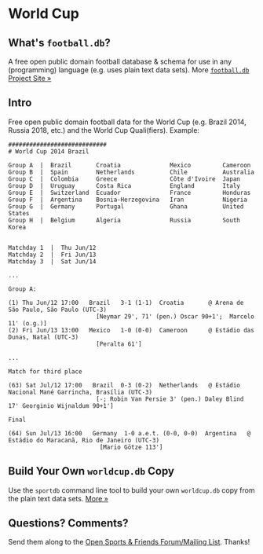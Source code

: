 # World Cup

## What's `football.db`?

A free open public domain football database & schema
for use in any (programming) language (e.g. uses plain text data sets).
More [`football.db` Project Site »](http://openfootball.github.io)

## Intro

Free open public domain football data for the World Cup (e.g. Brazil 2014, Russia 2018, etc.)
and the World Cup Quali(fiers). Example:

~~~
############################
# World Cup 2014 Brazil

Group A  |  Brazil       Croatia              Mexico         Cameroon
Group B  |  Spain        Netherlands          Chile          Australia
Group C  |  Colombia     Greece               Côte d'Ivoire  Japan
Group D  |  Uruguay      Costa Rica           England        Italy
Group E  |  Switzerland  Ecuador              France         Honduras
Group F  |  Argentina    Bosnia-Herzegovina   Iran           Nigeria
Group G  |  Germany      Portugal             Ghana          United States
Group H  |  Belgium      Algeria              Russia         South Korea


Matchday 1  |  Thu Jun/12
Matchday 2  |  Fri Jun/13
Matchday 3  |  Sat Jun/14

...

Group A:

(1) Thu Jun/12 17:00   Brazil   3-1 (1-1)  Croatia       @ Arena de São Paulo, São Paulo (UTC-3)
                         [Neymar 29', 71' (pen.) Oscar 90+1';  Marcelo 11' (o.g.)]
(2) Fri Jun/13 13:00   Mexico   1-0 (0-0)  Cameroon      @ Estádio das Dunas, Natal (UTC-3)
                         [Peralta 61'] 

...

Match for third place

(63) Sat Jul/12 17:00   Brazil  0-3 (0-2)  Netherlands   @ Estádio Nacional Mané Garrincha, Brasília (UTC-3)
                         [-; Robin Van Persie 3' (pen.) Daley Blind 17' Georginio Wijnaldum 90+1']

Final

(64) Sun Jul/13 16:00   Germany  1-0 a.e.t. (0-0, 0-0)  Argentina   @ Estádio do Maracanã, Rio de Janeiro (UTC-3)
                          [Mario Götze 113']

~~~


## Build Your Own `worldcup.db` Copy

Use the `sportdb` command line tool to build your own `worldcup.db` copy
from the plain text data sets. [More »](http://openfootball.github.io/build.html)


## Questions? Comments?

Send them along to the
[Open Sports & Friends Forum/Mailing List](http://groups.google.com/group/opensport).
Thanks!
